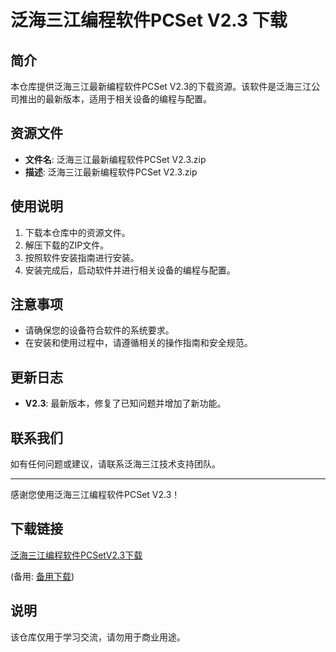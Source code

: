 # 泛海三江编程软件PCSet V2.3 下载

## 简介
本仓库提供泛海三江最新编程软件PCSet V2.3的下载资源。该软件是泛海三江公司推出的最新版本，适用于相关设备的编程与配置。

## 资源文件
- **文件名**: 泛海三江最新编程软件PCSet V2.3.zip
- **描述**: 泛海三江最新编程软件PCSet V2.3.zip

## 使用说明
1. 下载本仓库中的资源文件。
2. 解压下载的ZIP文件。
3. 按照软件安装指南进行安装。
4. 安装完成后，启动软件并进行相关设备的编程与配置。

## 注意事项
- 请确保您的设备符合软件的系统要求。
- 在安装和使用过程中，请遵循相关的操作指南和安全规范。

## 更新日志
- **V2.3**: 最新版本，修复了已知问题并增加了新功能。

## 联系我们
如有任何问题或建议，请联系泛海三江技术支持团队。

---
感谢您使用泛海三江编程软件PCSet V2.3！

## 下载链接
[泛海三江编程软件PCSetV2.3下载](https://pan.quark.cn/s/366080c527d1) 

(备用: [备用下载](https://pan.baidu.com/s/1KbSN8CE39qXri8G0OedHIQ?pwd=1234))

## 说明

该仓库仅用于学习交流，请勿用于商业用途。
